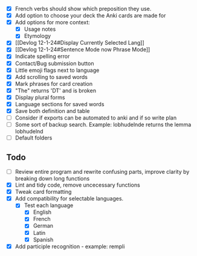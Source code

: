 - [x] French verbs should show which preposition they use.
- [x] Add option to choose your deck the Anki cards are made for
- [x] Add options for more context:
	- [x] Usage notes
	- [x] Etymology
- [x] [[Devlog 12-1-24#Display Currently Selected Lang]]
- [x] [[Devlog 12-1-24#Sentence Mode now Phrase Mode]]
- [x] Indicate spelling error
- [x] Contact/Bug submission button
- [x] Little emoji flags next to language
- [x] Add scrolling to saved words
- [x] Mark phrases for card creation
- [x] "The" returns 'DT' and is broken
- [x] Display plural forms
- [x] Language sections for saved words
- [x] Save both definition and table
- [ ] Consider if exports can be automated to anki and if so write plan
- [ ] Some sort of backup search. Example: lobhudelnde returns the lemma lobhudelnd
- [ ] Default folders
## Todo
- [ ] Review entire program and rewrite confusing parts, improve clarity by breaking down long functions
- [x] Lint and tidy code, remove uncecessary functions
- [x] Tweak card formatting
- [x] Add compatibility for selectable languages.
	- [x] Test each language
		- [x] English
		- [x] French
		- [x] German
		- [x] Latin
		- [x] Spanish
- [x] Add participle recognition - example: rempli